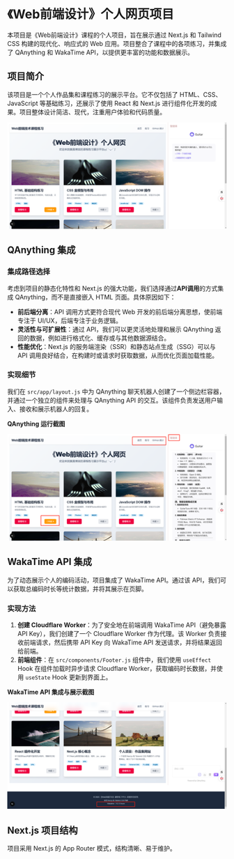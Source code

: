 # 《Web前端设计》个人网页项目

本项目是《Web前端设计》课程的个人项目，旨在展示通过 Next.js 和 Tailwind CSS 构建的现代化、响应式的 Web 应用。项目整合了课程中的各项练习，并集成了 QAnything 和 WakaTime API，以提供更丰富的功能和数据展示。

## 项目简介

该项目是一个个人作品集和课程练习的展示平台。它不仅包括了 HTML、CSS、JavaScript 等基础练习，还展示了使用 React 和 Next.js 进行组件化开发的成果。项目整体设计简洁、现代，注重用户体验和代码质量。

![课程作业运行截图](./CUTTING/1.jpg)

## QAnything 集成

### 集成路径选择

考虑到项目的静态化特性和 Next.js 的强大功能，我们选择通过**API调用**的方式集成 QAnything，而不是直接嵌入 HTML 页面。具体原因如下：

*   **前后端分离**：API 调用方式更符合现代 Web 开发的前后端分离思想，使前端专注于 UI/UX，后端专注于业务逻辑。
*   **灵活性与可扩展性**：通过 API，我们可以更灵活地处理和展示 QAnything 返回的数据，例如进行格式化、缓存或与其他数据源结合。
*   **性能优化**：Next.js 的服务端渲染（SSR）和静态站点生成（SSG）可以与 API 调用良好结合，在构建时或请求时获取数据，从而优化页面加载性能。

### 实现细节

我们在 `src/app/layout.js` 中为 QAnything 聊天机器人创建了一个侧边栏容器，并通过一个独立的组件来处理与 QAnything API 的交互。该组件负责发送用户输入、接收和展示机器人的回复。

**QAnything 运行截图**


![课程作业运行截图](./CUTTING/2.jpg)

## WakaTime API 集成

为了动态展示个人的编码活动，项目集成了 WakaTime API。通过该 API，我们可以获取总编码时长等统计数据，并将其展示在页脚。

### 实现方法

1.  **创建 Cloudflare Worker**：为了安全地在前端调用 WakaTime API（避免暴露 API Key），我们创建了一个 Cloudflare Worker 作为代理。该 Worker 负责接收前端请求，然后携带 API Key 向 WakaTime API 发送请求，并将结果返回给前端。
2.  **前端组件**：在 `src/components/Footer.js` 组件中，我们使用 `useEffect` Hook 在组件加载时异步请求 Cloudflare Worker，获取编码时长数据，并使用 `useState` Hook 更新到界面上。

**WakaTime API 集成与展示截图**


![课程作业运行截图](./CUTTING/3.jpg)

## Next.js 项目结构

项目采用 Next.js 的 App Router 模式，结构清晰、易于维护。
